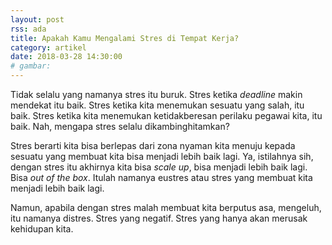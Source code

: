 ```yaml
---
layout: post
rss: ada
title: Apakah Kamu Mengalami Stres di Tempat Kerja?
category: artikel
date: 2018-03-28 14:30:00
# gambar: 
---
```


Tidak selalu yang namanya stres itu buruk. Stres ketika _deadline_ makin mendekat itu baik. Stres ketika kita menemukan sesuatu yang salah, itu baik. Stres ketika kita menemukan ketidakberesan perilaku pegawai kita, itu baik. Nah, mengapa stres selalu dikambinghitamkan?

Stres berarti kita bisa berlepas dari zona nyaman kita menuju kepada sesuatu yang membuat kita bisa menjadi lebih baik lagi. Ya, istilahnya sih, dengan stres itu akhirnya kita bisa _scale up_, bisa menjadi lebih baik lagi. Bisa _out of the box_. Itulah namanya eustres atau stres yang membuat kita menjadi lebih baik lagi. 

Namun, apabila dengan stres malah membuat kita berputus asa, mengeluh, itu namanya distres. Stres yang negatif. Stres yang hanya akan merusak kehidupan kita.